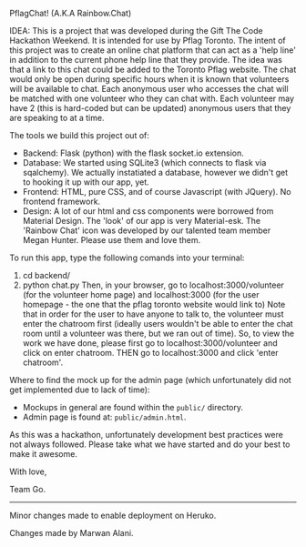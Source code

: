 PflagChat! (A.K.A Rainbow.Chat)

IDEA:
This is a project that was developed during the Gift The Code Hackathon Weekend.  It is intended for use by Pflag Toronto. The intent of this project was to create an online chat platform that can act as a 'help line' in addition to the current phone help line that they provide.  The idea was that a link to this chat could be added to the Toronto Pflag website.  The chat would only be open during specific hours when it is known that volunteers will be available to chat. Each anonymous user who accesses the chat will be matched with one volunteer who they can chat with.  Each volunteer may have 2 (this is hard-coded but can be updated) anonymous users that they are speaking to at a time.

The tools we build this project out of:

* Backend: Flask (python) with the flask socket.io extension.
* Database:  We started using SQLite3 (which connects to flask via sqalchemy).  We actually instatiated a database, however we didn't get to hooking it up with our app, yet.
* Frontend: HTML, pure CSS, and of course Javascript (with JQuery).  No frontend framework.
* Design: A lot of our html and css components were borrowed from Material Design. The 'look' of our app is very Material-esk.  The 'Rainbow Chat' icon was developed by our talented team member Megan Hunter.  Please use them and love them.

To run this app, type the following comands into your terminal:
1) cd backend/
2) python chat.py
Then, in your browser, go to localhost:3000/volunteer (for the volunteer home page) and localhost:3000 (for the user homepage - the one that the pflag toronto website would link to)
Note that in order for the user to have anyone to talk to, the volunteer must enter the chatroom first (ideally users wouldn't be able to enter the chat room until a volunteer was there, but we ran out of time).  So, to view the work we have done, please first go to localhost:3000/volunteer and click on enter chatroom.  THEN go to localhost:3000 and click 'enter chatroom'.

Where to find the mock up for the admin page (which unfortunately did not get implemented due to lack of time):
* Mockups in general are found within the `public/` directory.
* Admin page is found at: `public/admin.html`.

As this was a hackathon, unfortunately development best practices were not always followed.  Please take what we have started and do your best to make it awesome.

With love,

Team Go.


----
Minor changes made to enable deployment on Heruko.  
  
Changes made by Marwan Alani.  




